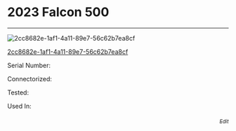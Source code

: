 # **2023 Falcon 500**
---

![2cc8682e-1af1-4a11-89e7-56c62b7ea8cf](https://mcquaidrobotics.github.io/inv/images/2cc8682e-1af1-4a11-89e7-56c62b7ea8cf.png)

[2cc8682e-1af1-4a11-89e7-56c62b7ea8cf](https://mcquaidrobotics.github.io/inv/images/labels/lb-2cc8682e-1af1-4a11-89e7-56c62b7ea8cf.png)

Serial Number: 

Connectorized: 

Tested: 

Used In: 


###### [<div style="text-align: right"><sub>Edit</sub></div>](https://github.com/McQuaidRobotics/inv/blob/main/guids/2cc8682e-1af1-4a11-89e7-56c62b7ea8cf.md)

